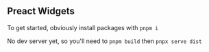 ## Preact Widgets

To get started, obviously install packages with `pnpm i`

No dev server yet, so you'll need to `pnpm build` then `pnpx serve dist`